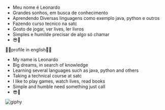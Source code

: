 - Meu nome é Leonardo
- Grandes sonhos, em busca de conhecimento
- Aprendendo Diversas linguagens como exemplo java, python e outros
- Fazendo curso tecnico na satc
- Gosto de jogar, ver lives, ler livros
- Simples e humilde precisar de algo só chamar
- 😎🤝

🏴🏴profile in english🏴🏴

- My name is Leonardo
- Big dreams, in search of knowledge
- Learning several languages ​​such as java, python and others
- Taking a technical course at satc
- I like to play games, watch lives, read books
- Simple and humble need something just call
- 😎🤝


![giphy](https://user-images.githubusercontent.com/110418480/182227870-62c32322-bfb9-45b8-9eb6-fd3d8a448225.gif)

<!---
leoleojogos/leoleojogos is a ✨ special ✨ repository because its `README.md` (this file) appears on your GitHub profile.
You can click the Preview link to take a look at your changes.
--->
